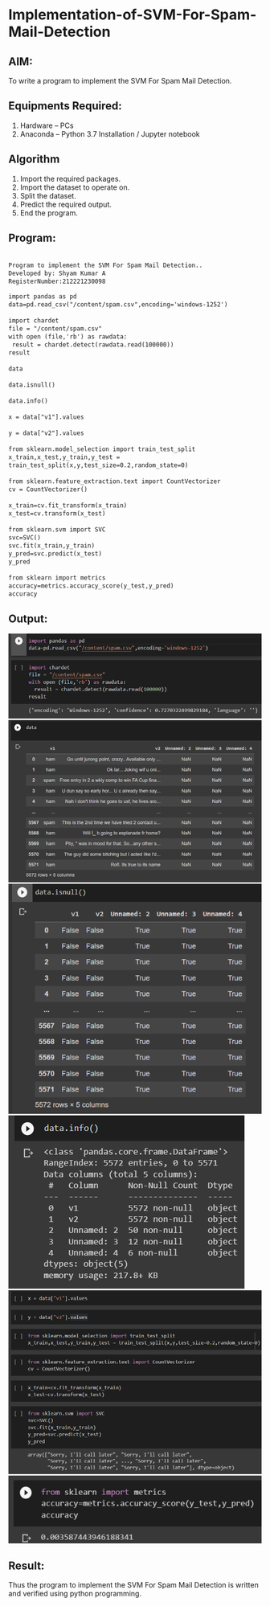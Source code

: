 # Implementation-of-SVM-For-Spam-Mail-Detection

## AIM:
To write a program to implement the SVM For Spam Mail Detection.

## Equipments Required:
1. Hardware – PCs
2. Anaconda – Python 3.7 Installation / Jupyter notebook

## Algorithm
1. Import the required packages.
2. Import the dataset to operate on.
3. Split the dataset.
4. Predict the required output.
5. End the program.


## Program:
```

Program to implement the SVM For Spam Mail Detection..
Developed by: Shyam Kumar A
RegisterNumber:212221230098
```
```
import pandas as pd
data=pd.read_csv("/content/spam.csv",encoding='windows-1252')

import chardet
file = "/content/spam.csv"
with open (file,'rb') as rawdata:
 result = chardet.detect(rawdata.read(100000))
result

data

data.isnull()

data.info()

x = data["v1"].values

y = data["v2"].values

from sklearn.model_selection import train_test_split
x_train,x_test,y_train,y_test = train_test_split(x,y,test_size=0.2,random_state=0)

from sklearn.feature_extraction.text import CountVectorizer 
cv = CountVectorizer()

x_train=cv.fit_transform(x_train)
x_test=cv.transform(x_test)

from sklearn.svm import SVC
svc=SVC()
svc.fit(x_train,y_train)
y_pred=svc.predict(x_test)
y_pred

from sklearn import metrics
accuracy=metrics.accuracy_score(y_test,y_pred)
accuracy

```


## Output:

![SVM For Spam Mail Detection](ml11-1.png)
![SVM For Spam Mail Detection](ml11-2.png)
![SVM For Spam Mail Detection](ml11-3.png)
![SVM For Spam Mail Detection](ml11-4.png)
![SVM For Spam Mail Detection](ml11-5.png)
![SVM For Spam Mail Detection](ml11-6.png)




## Result:
Thus the program to implement the SVM For Spam Mail Detection is written and verified using python programming.

